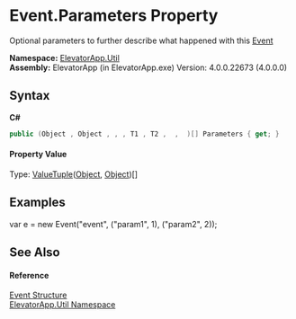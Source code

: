 # Event.Parameters Property 
 

Optional parameters to further describe what happened with this <a href="T_ElevatorApp_Util_Event">Event</a>

**Namespace:**&nbsp;<a href="N_ElevatorApp_Util">ElevatorApp.Util</a><br />**Assembly:**&nbsp;ElevatorApp (in ElevatorApp.exe) Version: 4.0.0.22673 (4.0.0.0)

## Syntax

**C#**<br />
``` C#
public (Object , Object , , , T1 , T2 ,  ,  )[] Parameters { get; }
```


#### Property Value
Type: <a href="http://msdn2.microsoft.com/en-us/library/mt744804" target="_blank">ValueTuple</a>(<a href="http://msdn2.microsoft.com/en-us/library/e5kfa45b" target="_blank">Object</a>, <a href="http://msdn2.microsoft.com/en-us/library/e5kfa45b" target="_blank">Object</a>)[]

## Examples
var e = new Event("event", ("param1", 1), ("param2", 2));

## See Also


#### Reference
<a href="T_ElevatorApp_Util_Event">Event Structure</a><br /><a href="N_ElevatorApp_Util">ElevatorApp.Util Namespace</a><br />